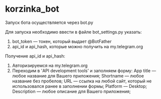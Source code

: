 # korzinka_bot


Запуск бота осуществляется через bot.py

Для запуска необходимо ввести в файле bot_settings.py указать:
1) bot_token — токен, который выдает @BotFather
2) api_id и api_hash, которые можно получить на my.telegram.org

Получение api_id и api_hash:
1) Авторизируемся на my.telegram.org
2) Переходим в 'API development tools' и заполняем форму:
   App title — любое название для Вашего приложения;
   Shortname — любое название без пробелов;
   URL — ссылка на любой сайт, который не использовался ранее в заполнении формы;
   Platform — Desktop;
   Description — любое описание для Вашего приложения;
